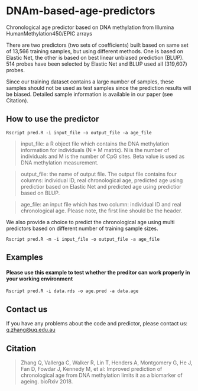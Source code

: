 # DNAm-based-age-predictors
Chronological age predictor based on DNA methylation from Illumina HumanMethylation450/EPIC arrays 

There are two predictors (two sets of coefficients) built based on same set of 13,566 training samples, but using different methods. One is based on Elastic Net, the other is based on best linear unbiased prediction (BLUP). 514 probes have been selected by Elastic Net and BLUP used all (319,607) probes.  

Since our training dataset contains a large number of samples, these samples should not be used as test samples since the prediction results will be biased. Detailed sample information is available in our paper (see Citation).

## How to use the predictor
```console
Rscript pred.R -i input_file -o output_file -a age_file
```

> input_file: a R object file which contains the DNA methylation information for individuals (N * M matrix). N is the number of individuals and M is the number of CpG sites. Beta value is used as DNA methylation measurement.  

> output_file: the name of output file. The output file contains four columns: individual ID, real chronological age, predicted age using predictior based on Elastic Net and predicted age using predictior based on BLUP.

> age_file: an input file which has two column: individual ID and real chronological age. Please note, the first line should be the header.


We also provide a choice to predict the chronological age using multi predictors based on different number of training sample sizes.

```console
Rscript pred.R -m -i input_file -o output_file -a age_file
```


## Examples 
#### Please use this example to test whether the preditor can work properly in your working environment
```console
Rscript pred.R -i data.rds -o age.pred -a data.age     
```

## Contact us 
If you have any problems about the code and predictor, please contact us: q.zhang@uq.edu.au

## Citation
> Zhang Q, Vallerga C, Walker R, Lin T, Henders A, Montgomery G, He J, Fan D, Fowdar J, Kennedy M, et al: Improved prediction of chronological age from DNA methylation limits it as a biomarker of ageing. bioRxiv 2018.
